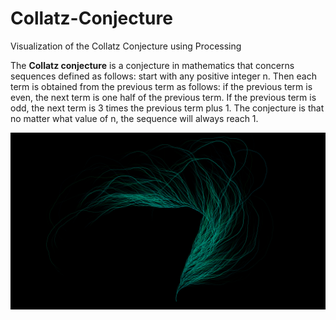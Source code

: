 # Collatz-Conjecture

Visualization of the Collatz Conjecture using Processing

The <b>Collatz conjecture</b> is a conjecture in mathematics that concerns sequences defined as follows: start with any positive integer n. Then each term is obtained from the previous term as follows: if the previous term is even, the next term is one half of the previous term. If the previous term is odd, the next term is 3 times the previous term plus 1. The conjecture is that no matter what value of n, the sequence will always reach 1.

![alt text](https://github.com/FaizalKarim280280/Collatz-Conjecture/blob/master/myCollatz4.png)
